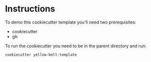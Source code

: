 # Instructions

To demo this cookiecutter template you'll need two prerequisites:

* cookiecutter
* gh

To run the cookiecutter you need to be in the parent directory and run:

```sh
cookiecutter yellow-belt-template
```
